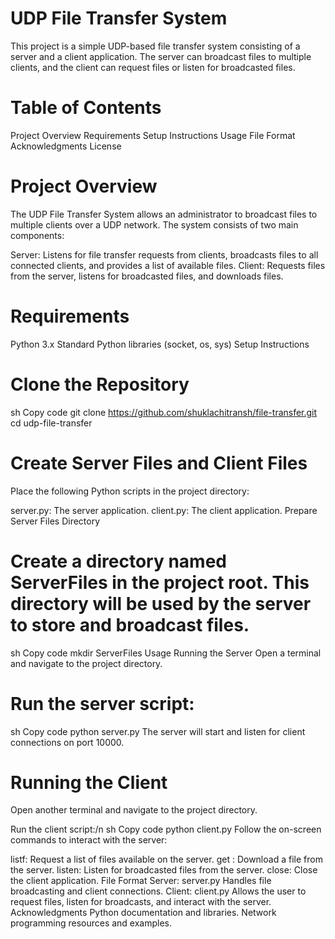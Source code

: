 # UDP File Transfer System
This project is a simple UDP-based file transfer system consisting of a server and a client application. The server can broadcast files to multiple clients, and the client can request files or listen for broadcasted files.

# Table of Contents
Project Overview
Requirements
Setup Instructions
Usage
File Format
Acknowledgments
License
# Project Overview
The UDP File Transfer System allows an administrator to broadcast files to multiple clients over a UDP network. The system consists of two main components:

Server: Listens for file transfer requests from clients, broadcasts files to all connected clients, and provides a list of available files.
Client: Requests files from the server, listens for broadcasted files, and downloads files.
# Requirements
Python 3.x
Standard Python libraries (socket, os, sys)
Setup Instructions
# Clone the Repository
sh
Copy code
git clone https://github.com/shuklachitransh/file-transfer.git
cd udp-file-transfer
# Create Server Files and Client Files

Place the following Python scripts in the project directory:

server.py: The server application.
client.py: The client application.
Prepare Server Files Directory

# Create a directory named ServerFiles in the project root. This directory will be used by the server to store and broadcast files.

sh
Copy code
mkdir ServerFiles
Usage
Running the Server
Open a terminal and navigate to the project directory.

# Run the server script:

sh
Copy code
python server.py
The server will start and listen for client connections on port 10000.

# Running the Client
Open another terminal and navigate to the project directory.

Run the client script:/n
sh
Copy code
python client.py
Follow the on-screen commands to interact with the server:

listf: Request a list of files available on the server.
get <filename>: Download a file from the server.
listen: Listen for broadcasted files from the server.
close: Close the client application.
File Format
Server: server.py
Handles file broadcasting and client connections.
Client: client.py
Allows the user to request files, listen for broadcasts, and interact with the server.
Acknowledgments
Python documentation and libraries.
Network programming resources and examples.
